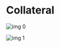 # Collateral

![img 0](https://i.imgur.com/LW8m9eJ.jpg)

![img 1](https://i.imgur.com/iVQhZFv.jpg)

